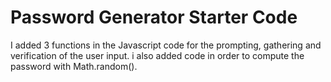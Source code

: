 # Password Generator Starter Code

I added 3 functions in the Javascript code for the prompting, gathering and verification of the user input. i also added code in order to compute the password with Math.random().
